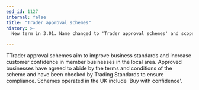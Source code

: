 ```yaml
---
esd_id: 1127
internal: false
title: "Trader approval schemes"
history: >-
  New term in 3.01. Name changed to 'Trader approval schemes' and scope notes updated in version 4.00.

---
```


TTrader approval schemes aim to improve business standards and increase customer confidence in member businesses in the local area. Approved businesses have agreed to abide by the terms and conditions of the scheme and have been checked by Trading Standards to ensure compliance. Schemes operated in the UK include 'Buy with confidence'.

